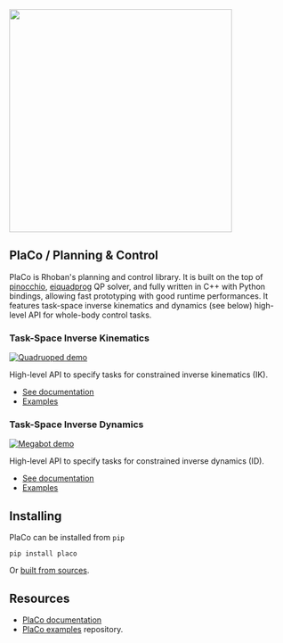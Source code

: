 <img width="400" src="https://placo.readthedocs.io/en/latest/_static/placo.png" />

## PlaCo / Planning & Control

PlaCo is Rhoban's planning and control library. It is built on the top of [pinocchio](https://github.com/stack-of-tasks/pinocchio), [eiquadprog](https://github.com/stack-of-tasks/eiquadprog) QP solver, and fully written in C++ with Python bindings, allowing fast prototyping with good runtime performances. It features task-space inverse kinematics and dynamics (see below) high-level API for whole-body control tasks.

### Task-Space Inverse Kinematics

[![Quadruoped demo](https://github.com/Rhoban/placo-examples/blob/master/kinematics/videos/quadruped_targets.gif?raw=true)](https://github.com/Rhoban/placo-examples/blob/master/kinematics/videos/quadruped_targets.mp4?raw=true)

High-level API to specify tasks for constrained inverse kinematics (IK).

- [See documentation](https://placo.readthedocs.io/en/latest/kinematics/getting_started.html)
- [Examples](https://placo.readthedocs.io/en/latest/kinematics/examples_gallery.html)

### Task-Space Inverse Dynamics

[![Megabot demo](https://github.com/Rhoban/placo-examples/blob/master/dynamics/videos/megabot.gif?raw=true)](https://github.com/Rhoban/placo-examples/blob/master/dynamics/videos/megabot.mp4?raw=true)

High-level API to specify tasks for constrained inverse dynamics (ID).

- [See documentation](https://placo.readthedocs.io/en/latest/dynamics/getting_started.html)
- [Examples](https://placo.readthedocs.io/en/latest/dynamics/examples_gallery.html)


## Installing

PlaCo can be installed from ``pip``

```
pip install placo
```

Or [built from sources](https://placo.readthedocs.io/en/latest/basics/installation_source.html).

## Resources

* [PlaCo documentation](https://placo.readthedocs.io/en/latest/)
* [PlaCo examples](https://github.com/rhoban/placo-examples) repository.
